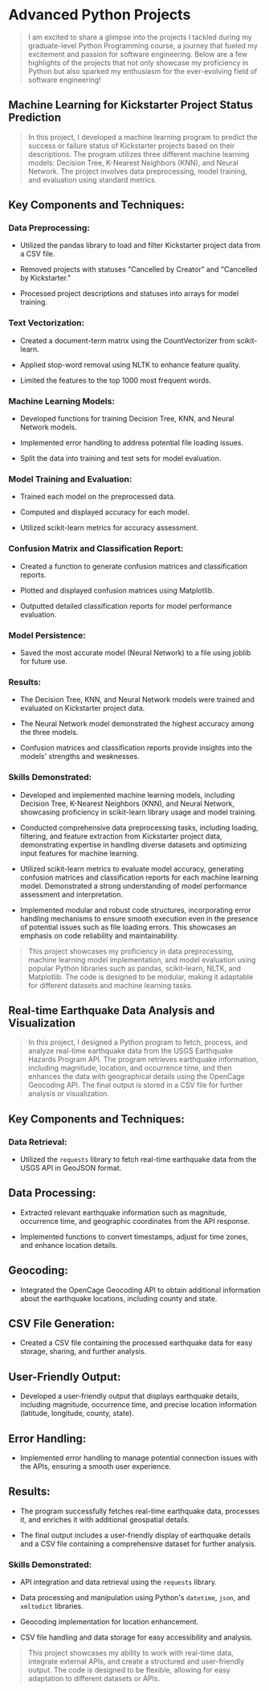# Advanced Python Projects

>I am excited to share a glimpse into the projects I tackled during my graduate-level Python Programming course, a journey that fueled my excitement and passion for software engineering. Below are a few highlights of the projects that not only showcase my proficiency in Python but also sparked my enthusiasm for the ever-evolving field of software engineering!

## Machine Learning for Kickstarter Project Status Prediction

>In this project, I developed a machine learning program to predict the success or failure status of Kickstarter projects based on their descriptions. The program utilizes three different machine learning models: Decision Tree, K-Nearest Neighbors (KNN), and Neural Network. The project involves data preprocessing, model training, and evaluation using standard metrics.

## Key Components and Techniques:

### Data Preprocessing:

- Utilized the pandas library to load and filter Kickstarter project data from a CSV file.

- Removed projects with statuses "Cancelled by Creator" and "Cancelled by Kickstarter."

- Processed project descriptions and statuses into arrays for model training.

### Text Vectorization:

- Created a document-term matrix using the CountVectorizer from scikit-learn.

- Applied stop-word removal using NLTK to enhance feature quality.

- Limited the features to the top 1000 most frequent words.

### Machine Learning Models:

- Developed functions for training Decision Tree, KNN, and Neural Network models.

- Implemented error handling to address potential file loading issues.

- Split the data into training and test sets for model evaluation.

### Model Training and Evaluation:

- Trained each model on the preprocessed data.

- Computed and displayed accuracy for each model.

- Utilized scikit-learn metrics for accuracy assessment.

### Confusion Matrix and Classification Report:

- Created a function to generate confusion matrices and classification reports.

- Plotted and displayed confusion matrices using Matplotlib.

- Outputted detailed classification reports for model performance evaluation.

### Model Persistence:

- Saved the most accurate model (Neural Network) to a file using joblib for future use.

### Results:

- The Decision Tree, KNN, and Neural Network models were trained and evaluated on Kickstarter project data.

- The Neural Network model demonstrated the highest accuracy among the three models.

- Confusion matrices and classification reports provide insights into the models' strengths and weaknesses.

### Skills Demonstrated:


- Developed and implemented machine learning models, including Decision Tree, K-Nearest Neighbors (KNN), and Neural Network, showcasing proficiency in scikit-learn library usage and model training.

- Conducted comprehensive data preprocessing tasks, including loading, filtering, and feature extraction from Kickstarter project data, demonstrating expertise in handling diverse datasets and optimizing input features for machine learning.

- Utilized scikit-learn metrics to evaluate model accuracy, generating confusion matrices and classification reports for each machine learning model. Demonstrated a strong understanding of model performance assessment and interpretation.

- Implemented modular and robust code structures, incorporating error handling mechanisms to ensure smooth execution even in the presence of potential issues such as file loading errors. This showcases an emphasis on code reliability and maintainability.

>This project showcases my proficiency in data preprocessing, machine learning model implementation, and model evaluation using popular Python libraries such as pandas, scikit-learn, NLTK, and Matplotlib. The code is designed to be modular, making it adaptable for different datasets and machine learning tasks.

## Real-time Earthquake Data Analysis and Visualization

>In this project, I designed a Python program to fetch, process, and analyze real-time earthquake data from the USGS Earthquake Hazards Program API. The program retrieves earthquake information, including magnitude, location, and occurrence time, and then enhances the data with geographical details using the OpenCage Geocoding API. The final output is stored in a CSV file for further analysis or visualization.

## Key Components and Techniques:

### Data Retrieval:

- Utilized the `requests` library to fetch real-time earthquake data from the USGS API in GeoJSON format.

## Data Processing:

- Extracted relevant earthquake information such as magnitude, occurrence time, and geographic coordinates from the API response.

- Implemented functions to convert timestamps, adjust for time zones, and enhance location details.

## Geocoding:

- Integrated the OpenCage Geocoding API to obtain additional information about the earthquake locations, including county and state.

## CSV File Generation:

- Created a CSV file containing the processed earthquake data for easy storage, sharing, and further analysis.

## User-Friendly Output:

- Developed a user-friendly output that displays earthquake details, including magnitude, occurrence time, and precise location information (latitude, longitude, county, state).

## Error Handling:

- Implemented error handling to manage potential connection issues with the APIs, ensuring a smooth user experience.

## Results:

- The program successfully fetches real-time earthquake data, processes it, and enriches it with additional geospatial details.

-   The final output includes a user-friendly display of earthquake details and a CSV file containing a comprehensive dataset for further analysis.   

### Skills Demonstrated:

- API integration and data retrieval using the `requests` library.

- Data processing and manipulation using Python's `datetime`, `json`, and `xmltodict` libraries.

- Geocoding implementation for location enhancement.

- CSV file handling and data storage for easy accessibility and analysis.

>This project showcases my ability to work with real-time data, integrate external APIs, and create a structured and user-friendly output. The code is designed to be flexible, allowing for easy adaptation to different datasets or APIs.